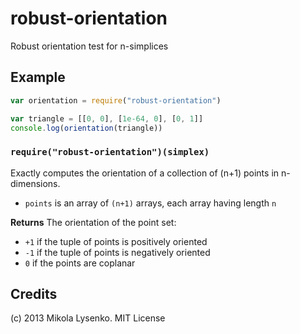 robust-orientation
==================
Robust orientation test for n-simplices

## Example

```javascript
var orientation = require("robust-orientation")

var triangle = [[0, 0], [1e-64, 0], [0, 1]]
console.log(orientation(triangle))
```

### `require("robust-orientation")(simplex)`
Exactly computes the orientation of a collection of (n+1) points in n-dimensions.

* `points` is an array of `(n+1)` arrays, each array having length `n`

**Returns** The orientation of the point set:
* `+1` if the tuple of points is positively oriented
* `-1` if the tuple of points is negatively oriented
* `0` if the points are coplanar

## Credits
(c) 2013 Mikola Lysenko. MIT License